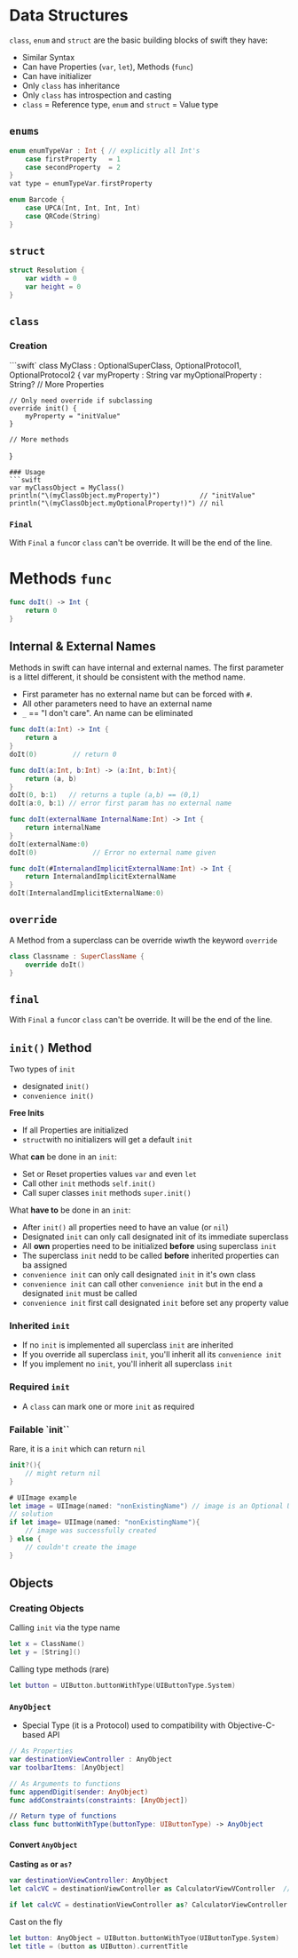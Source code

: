 # Data Structures
`class`, `enum` and `struct` are the basic building blocks of swift they have:
* Similar Syntax
* Can have Properties (`var`, `let`), Methods (`func`)
* Can have initializer
* Only `class` has inheritance
* Only `class` has introspection and casting
* `class` = Reference type, `enum` and `struct` = Value type

## `enums`
```swift
enum enumTypeVar : Int { // explicitly all Int's
    case firstProperty   = 1
    case secondProperty  = 2
}
vat type = enumTypeVar.firstProperty
```

```swift
enum Barcode {
    case UPCA(Int, Int, Int, Int)
    case QRCode(String)
}
```
## `struct`
```swift
struct Resolution {
    var width = 0
    var height = 0
}
```

## `class`
### Creation
```swift`
class MyClass : OptionalSuperClass, OptionalProtocol1, OptionalProtocol2 {
    var myProperty         : String
    var myOptionalProperty : String?
    // More Properties
    
    // Only need override if subclassing
    override init() {
        myProperty = "initValue"
    }
    
    // More methods
}
```
### Usage
```swift
var myClassObject = MyClass()
println("\(myClassObject.myProperty)")          // "initValue"
println("\(myClassObject.myOptionalProperty!)") // nil
```

### `Final`
With `Final` a `func`or `class` can't be override. It will be the end of the line.

# Methods `func`
```swift
func doIt() -> Int {
    return 0
}
```
## Internal & External Names
Methods in swift can have internal and external names. The first parameter is a littel different, it should be consistent with the method name.
* First parameter has no external name but can be forced with `#`.
* All other parameters need to have an external name
* `_` == "I don't care". An name can be eliminated

```swift
func doIt(a:Int) -> Int {
    return a
}
doIt(0)         // return 0

func doIt(a:Int, b:Int) -> (a:Int, b:Int){
    return (a, b)
}
doIt(0, b:1)   // returns a tuple (a,b) == (0,1)
doIt(a:0, b:1) // error first param has no external name
```

```swift
func doIt(externalName InternalName:Int) -> Int {
    return internalName
}
doIt(externalName:0)
doIt(0)              // Error no external name given

func doIt(#InternalandImplicitExternalName:Int) -> Int {
    return InternalandImplicitExternalName
}
doIt(InternalandImplicitExternalName:0)
```

## `override`
A Method from a superclass can be override wiwth the keyword `override`
```swift
class Classname : SuperClassName {
    override doIt()
}
```

## `final`
With `Final` a `func`or `class` can't be override. It will be the end of the line.

## `init()` Method
Two types of `init`
* designated `init()`
* `convenience init()`

**Free Inits**
* If all Properties are initialized
* `struct`with no initializers will get a default `init`

What **can** be done in an `init`:
* Set or Reset properties values `var` and even `let`
* Call other `init` methods `self.init()`
* Call super classes `init` methods `super.init()`

What **have to** be done in an `init`:
* After `init()` all properties need to have an value (or `nil`)
* Designated `init` can only call designated init of its immediate superclass
* All **own** properties need to be initialized **before** using superclass `init`
* The superclass `init` nedd to be called **before** inherited properties  can ba assigned
* `convenience init` can only call designated `init` in it's own class
* `convenience init` can call other `convenience init` but in the end a designated `init` must be called
* `convenience init` first call designated `init` before set any property value

### Inherited `init`
* If no `init` is implemented all superclass `init` are inherited
* If you override all superclass `init`, you'll inherit all its `convenience init`
* If you implement no `init`, you'll inherit all superclass `init`

### Required `init`
* A `class` can mark one or more `init` as required

### Failable `init``
Rare, it is a `init` which can return `nil`
```swift
init?(){
    // might return nil
}
```

```swift
# UIImage example
let image = UIImage(named: "nonExistingName") // image is an Optional UIImage?
// solution
if let image= UIImage(named: "nonExistingName"){
    // image was successfully created
} else {
    // couldn't create the image
}
```

## Objects
### Creating Objects
Calling `init` via the type name
```swift
let x = ClassName()
let y = [String]()
```

Calling type methods (rare)
```swift
let button = UIButton.buttonWithType(UIButtonType.System)
```

### `AnyObject`
* Special Type (it is a Protocol) used to compatibility with Objective-C-based API

```swift
// As Properties
var destinationViewController : AnyObject
var toolbarItems: [AnyObject]

// As Arguments to functions
func appendDigit(sender: AnyObject)
func addConstraints(constraints: [AnyObject])

// Return type of functions
class func buttonWithType(buttonType: UIButtonType) -> AnyObject
```

#### Convert `AnyObject`
**Casting `as` or `as?`**

```swift
var destinationViewController: AnyObject
let calcVC = destinationViewController as CalculatorViewVController  // could crash if not correct

if let calcVC = destinationViewController as? CalculatorViewController { ... }
```

Cast on the fly

```swift
let button: AnyObject = UIButton.buttonWithTyoe(UIButtonType.System)
let title = (button as UIButton).currentTitle
```



